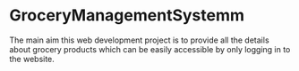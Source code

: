 # GroceryManagementSystemm
The main aim this web development project is to provide all the details about grocery products which can be easily accessible by only logging in to the website.
